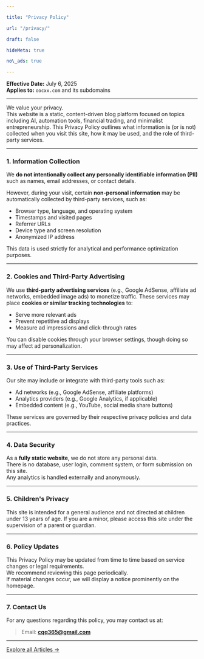 ```yaml
---

title: "Privacy Policy"

url: "/privacy/"

draft: false

hideMeta: true

no\_ads: true

---
```


**Effective Date:** July 6, 2025  
**Applies to:** `oocxx.com` and its subdomains

---

We value your privacy.  
This website is a static, content-driven blog platform focused on topics including AI, automation tools, financial trading, and minimalist entrepreneurship. This Privacy Policy outlines what information is (or is not) collected when you visit this site, how it may be used, and the role of third-party services.

---

### 1. Information Collection

We **do not intentionally collect any personally identifiable information (PII)** such as names, email addresses, or contact details.

However, during your visit, certain **non-personal information** may be automatically collected by third-party services, such as:

- Browser type, language, and operating system  
- Timestamps and visited pages  
- Referrer URLs  
- Device type and screen resolution  
- Anonymized IP address

This data is used strictly for analytical and performance optimization purposes.

---

### 2. Cookies and Third-Party Advertising

We use **third-party advertising services** (e.g., Google AdSense, affiliate ad networks, embedded image ads) to monetize traffic. These services may place **cookies or similar tracking technologies** to:

- Serve more relevant ads  
- Prevent repetitive ad displays  
- Measure ad impressions and click-through rates

You can disable cookies through your browser settings, though doing so may affect ad personalization.

---

### 3. Use of Third-Party Services

Our site may include or integrate with third-party tools such as:

- Ad networks (e.g., Google AdSense, affiliate platforms)  
- Analytics providers (e.g., Google Analytics, if applicable)  
- Embedded content (e.g., YouTube, social media share buttons)

These services are governed by their respective privacy policies and data practices.

---

### 4. Data Security

As a **fully static website**, we do not store any personal data.  
There is no database, user login, comment system, or form submission on this site.  
Any analytics is handled externally and anonymously.

---

### 5. Children's Privacy

This site is intended for a general audience and not directed at children under 13 years of age. If you are a minor, please access this site under the supervision of a parent or guardian.

---

### 6. Policy Updates

This Privacy Policy may be updated from time to time based on service changes or legal requirements.  
We recommend reviewing this page periodically.  
If material changes occur, we will display a notice prominently on the homepage.

---

### 7. Contact Us

For any questions regarding this policy, you may contact us at:

> Email: **cqq365@gmail.com**  

---

[Explore all Articles →](https://www.oocxx.com/archives/)


